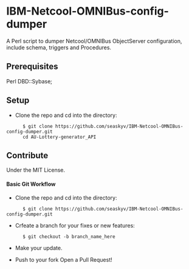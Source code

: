 # IBM-Netcool-OMNIBus-config-dumper
A Perl script to dumper Netcool/OMNIBus ObjectServer configuration, include schema, triggers and Procedures.

## Prerequisites
Perl DBD::Sybase;

## Setup

- Clone the repo and cd into the directory:

```
      $ git clone https://github.com/seaskyv/IBM-Netcool-OMNIBus-config-dumper.git
      cd AU-Lottery-generator_API
```

## Contribute
Under the MIT License. 

#### Basic Git Workflow

- Clone the repo and cd into the directory:

```
      $ git clone https://github.com/seaskyv/IBM-Netcool-OMNIBus-config-dumper.git
```

- Crfeate a branch for your fixes or new features:

```
      $ git checkout -b branch_name_here
```

- Make your update.

- Push to your fork Open a Pull Request!
